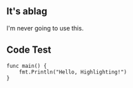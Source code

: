 ## It's ablag ##

I'm never going to use this.

## Code Test ##

```prettyprint
func main() {
    fmt.Println("Hello, Highlighting!")
}
```
